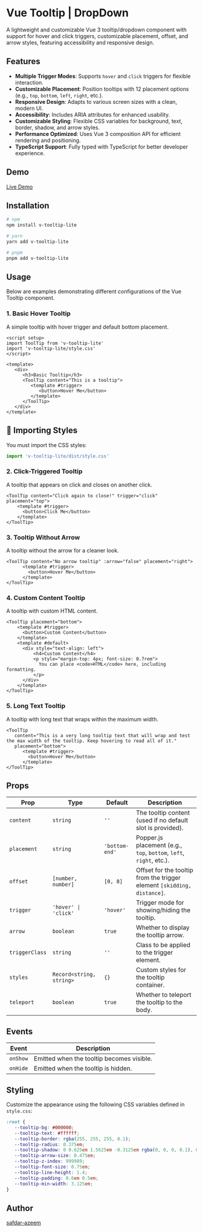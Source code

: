 # Vue Tooltip | DropDown

A lightweight and customizable Vue 3 tooltip/dropdown component with support for hover and click triggers, customizable placement, offset, and arrow styles, featuring accessibility and responsive design.

## Features

-  **Multiple Trigger Modes**: Supports `hover` and `click` triggers for flexible interaction.
-  **Customizable Placement**: Position tooltips with 12 placement options (e.g., `top`, `bottom`, `left`, `right`, etc.).
-  **Responsive Design**: Adapts to various screen sizes with a clean, modern UI.
-  **Accessibility**: Includes ARIA attributes for enhanced usability.
-  **Customizable Styling**: Flexible CSS variables for background, text, border, shadow, and arrow styles.
-  **Performance Optimized**: Uses Vue 3 composition API for efficient rendering and positioning.
-  **TypeScript Support**: Fully typed with TypeScript for better developer experience.

## Demo

[Live Demo](https://v-tooltip-lite.vercel.app/)

## Installation

```bash
# npm
npm install v-tooltip-lite

# yarn
yarn add v-tooltip-lite

# pnpm
pnpm add v-tooltip-lite
```

## Usage

Below are examples demonstrating different configurations of the Vue Tooltip component.

### 1. Basic Hover Tooltip

A simple tooltip with hover trigger and default bottom placement.

```vue
<script setup>
import ToolTip from 'v-tooltip-lite'
import 'v-tooltip-lite/style.css'
</script>

<template>
   <div>
      <h3>Basic Tooltip</h3>
      <ToolTip content="This is a tooltip">
         <template #trigger>
            <button>Hover Me</button>
         </template>
      </ToolTip>
   </div>
</template>
```

## 📁 Importing Styles

You must import the CSS styles:

```ts
import 'v-tooltip-lite/dist/style.css'
```

### 2. Click-Triggered Tooltip

A tooltip that appears on click and closes on another click.

```vue
<ToolTip content="Click again to close!" trigger="click" placement="top">
    <template #trigger>
      <button>Click Me</button>
    </template>
</ToolTip>
```

### 3. Tooltip Without Arrow

A tooltip without the arrow for a cleaner look.

```vue
<ToolTip content="No arrow tooltip" :arrow="false" placement="right">
      <template #trigger>
        <button>Hover Me</button>
      </template>
</ToolTip>
```

### 4. Custom Content Tooltip

A tooltip with custom HTML content.

```vue
<ToolTip placement="bottom">
    <template #trigger>
      <button>Custom Content</button>
    </template>
    <template #default>
      <div style="text-align: left">
          <h4>Custom Content</h4>
          <p style="margin-top: 4px; font-size: 0.7rem">
            You can place <code>HTML</code> here, including formatting.
          </p>
      </div>
    </template>
</ToolTip>
```

### 5. Long Text Tooltip

A tooltip with long text that wraps within the maximum width.

```vue
<ToolTip
   content="This is a very long tooltip text that will wrap and test the max width of the tooltip. Keep hovering to read all of it."
   placement="bottom">
      <template #trigger>
        <button>Hover Me</button>
      </template>
</ToolTip>
```

## Props

| Prop           | Type                     | Default        | Description                                                             |
| -------------- | ------------------------ | -------------- | ----------------------------------------------------------------------- |
| `content`      | `string`                 | `''`           | The tooltip content (used if no default slot is provided).              |
| `placement`    | `string`                 | `'bottom-end'` | Popper.js placement (e.g., `top`, `bottom`, `left`, `right`, etc.).     |
| `offset`       | `[number, number]`       | `[0, 8]`       | Offset for the tooltip from the trigger element `[skidding, distance]`. |
| `trigger`      | `'hover' \| 'click'`     | `'hover'`      | Trigger mode for showing/hiding the tooltip.                            |
| `arrow`        | `boolean`                | `true`         | Whether to display the tooltip arrow.                                   |
| `triggerClass` | `string`                 | `''`           | Class to be applied to the trigger element.                             |
| `styles`       | `Record<string, string>` | `{}`           | Custom styles for the tooltip container.                                |
| `teleport`     | `boolean`                | `true`         | Whether to teleport the tooltip to the body.                            |

## Events

| Event    | Description                               |
| -------- | ----------------------------------------- |
| `onShow` | Emitted when the tooltip becomes visible. |
| `onHide` | Emitted when the tooltip is hidden.       |

## Styling

Customize the appearance using the following CSS variables defined in `style.css`:

```css
:root {
   --tooltip-bg: #000000;
   --tooltip-text: #ffffff;
   --tooltip-border: rgba(255, 255, 255, 0.1);
   --tooltip-radius: 0.375em;
   --tooltip-shadow: 0 0.625em 1.5625em -0.3125em rgba(0, 0, 0, 0.1), 0 0.25em 0.375em -0.125em rgba(0, 0, 0, 0.05);
   --tooltip-arrow-size: 0.475em;
   --tooltip-z-index: 999989;
   --tooltip-font-size: 0.75em;
   --tooltip-line-height: 1.4;
   --tooltip-padding: 0.6em 0.5em;
   --tooltip-min-width: 3.125em;
}
```

## Author

[safdar-azeem](https://github.com/safdar-azeem)
